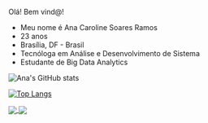 Olá! Bem vind@!
- Meu nome é Ana Caroline Soares Ramos
- 23 anos
- Brasília, DF - Brasil
- Tecnóloga em Análise e Desenvolvimento de Sistema
- Estudante de Big Data Analytics

![Ana's GitHub stats](https://github-readme-stats.vercel.app/api?username=ana-sr&show_icons=true&theme=panda&hide_border=true&bg_color=3DDDA800)

[![Top Langs](https://github-readme-stats.vercel.app/api/top-langs/?username=ana-sr&theme=panda&layout=compact&bg_color=3DDDA800&hide_border=true)](https://github.com/ana-sr/github-readme-stats)

<a href="https://github.com/ana-sr">
  <img align="center" src="https://github-readme-stats.vercel.app/api?username=ana-sr&show_icons=true&theme=panda&hide_border=true&bg_color=3DDDA800
)" />
</a>
<a href="https://github.com/ana-sr/github-readme-stats">
  <img align="center" src="https://github-readme-stats.vercel.app/api/top-langs/?username=ana-sr&theme=panda&layout=compact&bg_color=3DDDA800&hide_border=true" />
</a>
